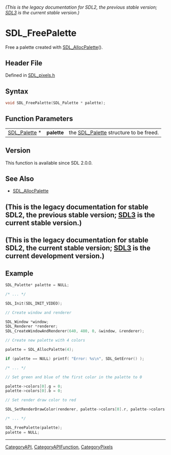 ###### (This is the legacy documentation for SDL2, the previous stable version; [SDL3](https://wiki.libsdl.org/SDL3/) is the current stable version.)
# SDL_FreePalette

Free a palette created with [SDL_AllocPalette](SDL_AllocPalette)().

## Header File

Defined in [SDL_pixels.h](https://github.com/libsdl-org/SDL/blob/SDL2/include/SDL_pixels.h)

## Syntax

```c
void SDL_FreePalette(SDL_Palette * palette);
```

## Function Parameters

|                              |             |                                                       |
| ---------------------------- | ----------- | ----------------------------------------------------- |
| [SDL_Palette](SDL_Palette) * | **palette** | the [SDL_Palette](SDL_Palette) structure to be freed. |

## Version

This function is available since SDL 2.0.0.

## See Also

- [SDL_AllocPalette](SDL_AllocPalette)


## (This is the legacy documentation for stable SDL2, the previous stable version; [SDL3](https://wiki.libsdl.org/SDL3/) is the current stable version.)



## (This is the legacy documentation for stable SDL2, the current stable version; [SDL3](https://wiki.libsdl.org/SDL3/) is the current development version.)



## Example

```c
SDL_Palette* palette = NULL;

/* ... */

SDL_Init(SDL_INIT_VIDEO);

// Create window and renderer

SDL_Window *window;
SDL_Renderer *renderer;
SDL_CreateWindowAndRenderer(640, 480, 0, &window, &renderer);

// Create new palette with 4 colors

palette = SDL_AllocPalette(4);

if (palette == NULL) printf( "Error: %s\n", SDL_GetError() );

/* ... */

// Set green and blue of the first color in the palette to 0

palette->colors[0].g = 0;
palette->colors[0].b = 0;

// Set render draw color to red

SDL_SetRenderDrawColor(renderer, palette->colors[0].r, palette->colors[0].g, palette->colors[0].b, palette->colors[0].a);

/* ... */

SDL_FreePalette(palette);
palette = NULL;
```

----
[CategoryAPI](CategoryAPI), [CategoryAPIFunction](CategoryAPIFunction), [CategoryPixels](CategoryPixels)

